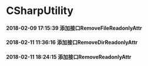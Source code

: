 # CSharpUtility

#### 2018-02-09 17:15:39 添加接口RemoveFileReadonlyAttr
#### 2018-02-11 11:36:16 添加接口RemoveDirReadonlyAttr
#### 2018-02-11 18:24:15 添加接口RemoveReadonlyAttr